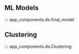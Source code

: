 ## ML Models ##

::: app_components.ds.final_model

## Clustering ##
::: app_components.ds.Clustering

